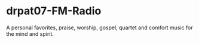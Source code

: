 drpat07-FM-Radio
================

A personal favorites, praise, worship, gospel, quartet and comfort music for the mind and spirit.